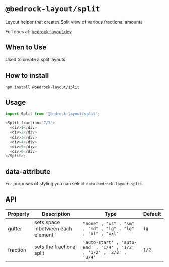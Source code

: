 # `@bedrock-layout/split`

Layout helper that creates Split view of various fractional amounts

Full docs at: [bedrock-layout.dev](https://bedrock-layout.dev/)

## When to Use

Used to create a split layouts

## How to install

`npm install @bedrock-layout/split`

## Usage

```javascript
import Split from '@bedrock-layout/split';

<Split fraction='2/3'>
  <div>1</div>
  <div>2</div>
  <div>3</div>
  <div>4</div>
  <div>5</div>
  <div>6</div>
</Split>;
```

## data-attribute

For purposes of styling you can select `data-bedrock-layout-split`.

## API

| Property | Description                       | Type                                                                | Default |
| -------- | --------------------------------- | ------------------------------------------------------------------- | ------- |
| gutter   | sets space inbetween each element | `"none" , "xs" , "sm" , "md" , "lg" , "lg" , "xl" , "xxl"`          | `lg`    |
| fraction | sets the fractional split         | `'auto-start' , 'auto-end' , '1/4' , '1/3' , '1/2' , '2/3' , '3/4'` | `1/2`   |
